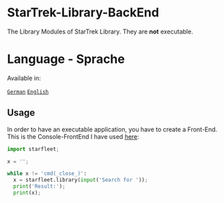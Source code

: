 # StarTrek-Library-BackEnd
The Library Modules of StarTrek Library. They are **not** executable.

# Language - Sprache
Available in:

[``German``](https://github.com/heschy/StarTrek-Library-BackEnd/tree/German-Deutsch)
[``English``](https://github.com/heschy/StarTrek-Library-BackEnd/tree/main)

## Usage
In order to have an executable application, you have to create a Front-End.
This is the Console-FrontEnd I have used [here](https://github.com/heschy/StarTrek-Library-Console-FrontEnd):

```python
import starfleet;

x = '';

while x != 'cmd(_close_)':
  x = starfleet.library(input('Search for '));
  print('Result:');
  print(x);
```
